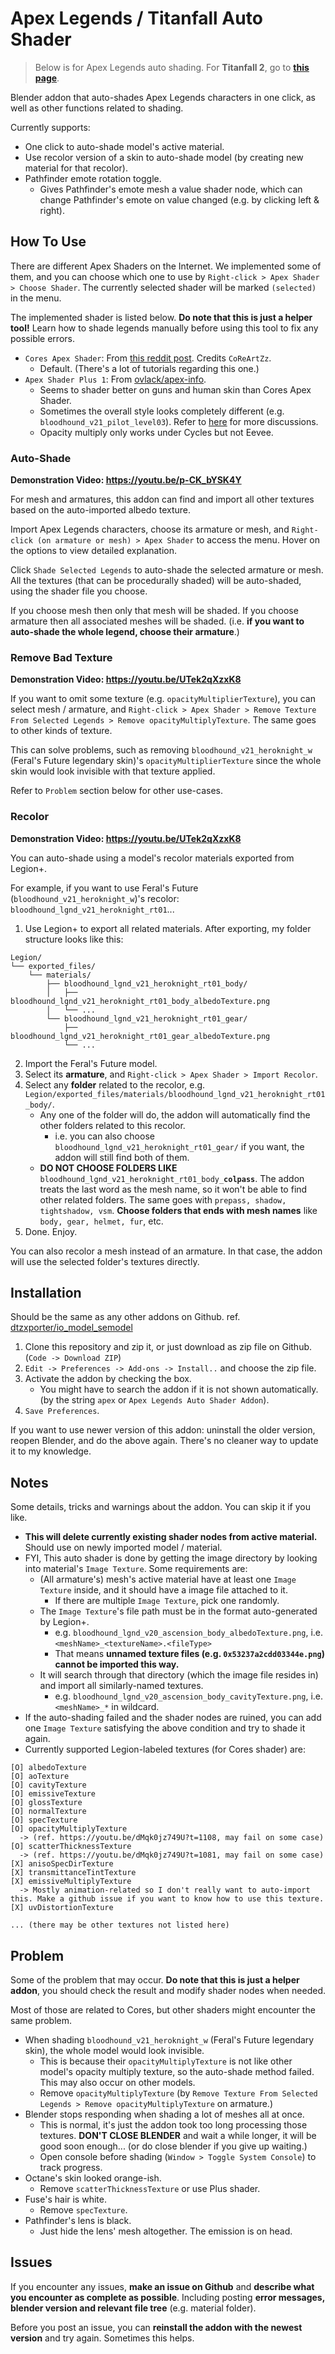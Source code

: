 # Apex Legends / Titanfall Auto Shader

> Below is for Apex Legends auto shading. For **Titanfall 2**, go to [**this page**](./titanfall_README.md).

Blender addon that auto-shades Apex Legends characters in one click, as well as other functions related to shading.

Currently supports:
+ One click to auto-shade model's active material.
+ Use recolor version of a skin to auto-shade model (by creating new material for that recolor).
+ Pathfinder emote rotation toggle.
  + Gives Pathfinder's emote mesh a value shader node, which can change Pathfinder's emote on value changed (e.g. by clicking left & right).

## How To Use

There are different Apex Shaders on the Internet. We implemented some of them, and you can choose which one to use by `Right-click > Apex Shader > Choose Shader`. The currently selected shader will be marked `(selected)` in the menu.

The implemented shader is listed below. **Do note that this is just a helper tool!** Learn how to shade legends manually before using this tool to fix any possible errors.

+ `Cores Apex Shader`: From [this reddit post](https://www.reddit.com/r/apexlegends/comments/jtg4a7/basic_guide_to_render_apex_legends_models_in/). Credits `CoReArtZz`. 
  + Default. (There's a lot of tutorials regarding this one.)
+ `Apex Shader Plus 1`: From [ovlack/apex-info](https://github.com/ovlack/apex-info).
  + Seems to shader better on guns and human skin than Cores Apex Shader.
  + Sometimes the overall style looks completely different (e.g. `bloodhound_v21_pilot_level03`). Refer to [here](https://github.com/Kaiserouo/Apex-Legends-Auto-Shader-Blender-Addon/pull/1) for more discussions.
  + Opacity multiply only works under Cycles but not Eevee.

### Auto-Shade
**Demonstration Video: https://youtu.be/p-CK_bYSK4Y**

For mesh and armatures, this addon can find and import all other textures based on the auto-imported albedo texture.

Import Apex Legends characters, choose its armature or mesh, and `Right-click (on armature or mesh) > Apex Shader` to access the menu. Hover on the options to view detailed explanation.

Click `Shade Selected Legends` to auto-shade the selected armature or mesh. All the textures (that can be procedurally shaded) will be auto-shaded, using the shader file you choose.

If you choose mesh then only that mesh will be shaded. If you choose armature then all associated meshes will be shaded. (i.e. **if you want to auto-shade the whole legend, choose their armature**.)

### Remove Bad Texture
**Demonstration Video: https://youtu.be/UTek2qXzxK8**

If you want to omit some texture (e.g. `opacityMultiplierTexture`), you can select mesh / armature, and `Right-click > Apex Shader > Remove Texture From Selected Legends > Remove opacityMultiplyTexture`. The same goes to other kinds of texture.

This can solve problems, such as removing `bloodhound_v21_heroknight_w` (Feral's Future legendary skin)'s `opacityMultiplierTexture` since the whole skin would look invisible with that texture applied.

Refer to `Problem` section below for other use-cases.

### Recolor
**Demonstration Video: https://youtu.be/UTek2qXzxK8**

You can auto-shade using a model's recolor materials exported from Legion+.

For example, if you want to use Feral's Future (`bloodhound_v21_heroknight_w`)'s recolor: `bloodhound_lgnd_v21_heroknight_rt01`...

1. Use Legion+ to export all related materials. After exporting, my folder structure looks like this:
```
Legion/
└── exported_files/
    └── materials/
        ├── bloodhound_lgnd_v21_heroknight_rt01_body/
        │   ├── bloodhound_lgnd_v21_heroknight_rt01_body_albedoTexture.png
        │   └── ...
        └── bloodhound_lgnd_v21_heroknight_rt01_gear/
            ├── bloodhound_lgnd_v21_heroknight_rt01_gear_albedoTexture.png
            └── ...
```
2. Import the Feral's Future model.
3. Select its **armature**, and `Right-click > Apex Shader > Import Recolor`.
4. Select any **folder** related to the recolor, e.g. `Legion/exported_files/materials/bloodhound_lgnd_v21_heroknight_rt01_body/`. 
    + Any one of the folder will do, the addon will automatically find the other folders related to this recolor.
      + i.e. you can also choose `bloodhound_lgnd_v21_heroknight_rt01_gear/` if you want, the addon will still find both of them.
    + **DO NOT CHOOSE FOLDERS LIKE** <code>bloodhound_lgnd_v21_heroknight_rt01_body_**colpass**</code>. The addon treats the last word as the mesh name, so it won't be able to find other related folders. The same goes with `prepass, shadow, tightshadow, vsm`. **Choose folders that ends with mesh names** like `body, gear, helmet, fur`, etc.
5. Done. Enjoy.

You can also recolor a mesh instead of an armature. In that case, the addon will use the selected folder's textures directly.

## Installation
Should be the same as any other addons on Github. ref. [dtzxporter/io_model_semodel](https://github.com/dtzxporter/io_model_semodel)

1. Clone this repository and zip it, or just download as zip file on Github. (`Code -> Download ZIP`)
2. `Edit -> Preferences -> Add-ons -> Install..` and choose the zip file.
3. Activate the addon by checking the box. 
   + You might have to search the addon if it is not shown automatically. (by the string `apex` or `Apex Legends Auto Shader Addon`).
4. `Save Preferences`.

If you want to use newer version of this addon: uninstall the older version, reopen Blender, and do the above again. There's no cleaner way to update it to my knowledge.

## Notes
Some details, tricks and warnings about the addon. You can skip it if you like.

+ **This will delete currently existing shader nodes from active material.** Should use on newly imported model / material.
+ FYI, This auto shader is done by getting the image directory by looking into material's `Image Texture`. Some requirements are:
  + (All armature's) mesh's active material have at least one `Image Texture` inside, and it should have a image file attached to it.
    + If there are multiple `Image Texture`, pick one randomly.
  + The `Image Texture`'s file path must be in the format auto-generated by Legion+.
    + e.g. `bloodhound_lgnd_v20_ascension_body_albedoTexture.png`, i.e. `<meshName>_<textureName>.<fileType>`
    + That means **unnamed texture files (e.g. `0x53237a2cdd03344e.png`) cannot be imported this way.**
  + It will search through that directory (which the image file resides in) and import all similarly-named textures.
    + e.g. `bloodhound_lgnd_v20_ascension_body_cavityTexture.png`, i.e. `<meshName>_*` in wildcard.
+ If the auto-shading failed and the shader nodes are ruined, you can add one `Image Texture` satisfying the above condition and try to shade it again.
+ Currently supported Legion-labeled textures (for Cores shader) are:
```
[O] albedoTexture
[O] aoTexture
[O] cavityTexture
[O] emissiveTexture
[O] glossTexture
[O] normalTexture
[O] specTexture
[O] opacityMultiplyTexture
  -> (ref. https://youtu.be/dMqk0jz749U?t=1108, may fail on some case)
[O] scatterThicknessTexture
  -> (ref. https://youtu.be/dMqk0jz749U?t=1081, may fail on some case)
[X] anisoSpecDirTexture
[X] transmittanceTintTexture
[X] emissiveMultiplyTexture
  -> Mostly animation-related so I don't really want to auto-import this. Make a github issue if you want to know how to use this texture.
[X] uvDistortionTexture

... (there may be other textures not listed here)
```

## Problem
Some of the problem that may occur. **Do note that this is just a helper addon**, you should check the result and modify shader nodes when needed.

Most of those are related to Cores, but other shaders might encounter the same problem.

+ When shading `bloodhound_v21_heroknight_w` (Feral's Future legendary skin), the whole model would look invisible.
  + This is because their `opacityMultiplyTexture` is not like other model's opacity multiply texture, so the auto-shade method failed. This may also occur on other models.
  + Remove `opacityMultiplyTexture` (by `Remove Texture From Selected Legends > Remove opacityMultiplyTexture` on armature.)
+ Blender stops responding when shading a lot of meshes all at once.
  + This is normal, it's just the addon took too long processing those textures. **DON'T CLOSE BLENDER** and wait a while longer, it will be good soon enough... (or do close blender if you give up waiting.)
  + Open console before shading (`Window > Toggle System Console`) to track progress.
+ Octane's skin looked orange-ish.
  + Remove `scatterThicknessTexture` or use Plus shader.
+ Fuse's hair is white.
  + Remove `specTexture`.
+ Pathfinder's lens is black.
  + Just hide the lens' mesh altogether. The emission is on head.

## Issues

If you encounter any issues, **make an issue on Github** and **describe what you encounter as complete as possible**. Including posting **error messages, blender version and relevant file tree** (e.g. material folder).

Before you post an issue, you can **reinstall the addon with the newest version** and try again. Sometimes this helps.